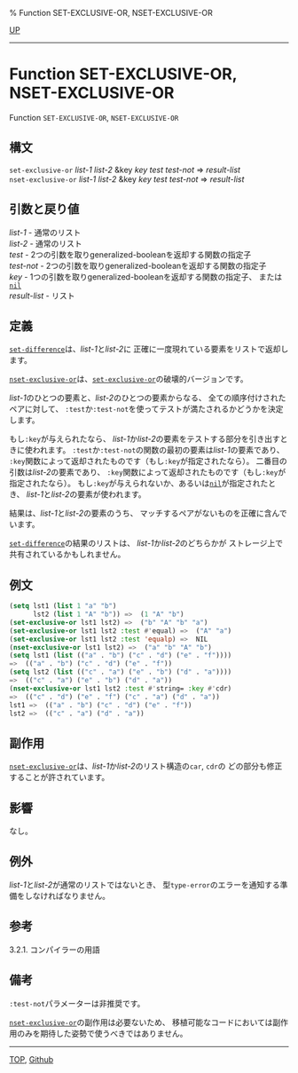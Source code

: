 % Function SET-EXCLUSIVE-OR, NSET-EXCLUSIVE-OR

[UP](14.2.html)  

---

# Function **SET-EXCLUSIVE-OR, NSET-EXCLUSIVE-OR**


Function `SET-EXCLUSIVE-OR`, `NSET-EXCLUSIVE-OR`


## 構文

`set-exclusive-or` *list-1* *list-2* &key *key* *test* *test-not* => *result-list*  
`nset-exclusive-or` *list-1* *list-2* &key *key* *test* *test-not* => *result-list*


## 引数と戻り値

*list-1* - 通常のリスト  
*list-2* - 通常のリスト  
*test* - 2つの引数を取りgeneralized-booleanを返却する関数の指定子  
*test-not* - 2つの引数を取りgeneralized-booleanを返却する関数の指定子  
*key* - 1つの引数を取りgeneralized-booleanを返却する関数の指定子、
または[`nil`](5.3.nil-variable.html)  
*result-list* - リスト


## 定義

[`set-difference`](14.2.set-difference.html)は、*list-1*と*list-2*に
正確に一度現れている要素をリストで返却します。

[`nset-exclusive-or`](14.2.set-exclusive-or.html)は、[`set-exclusive-or`](14.2.set-exclusive-or.html)の破壊的バージョンです。

*list-1*のひとつの要素と、*list-2*のひとつの要素からなる、
全ての順序付けされたペアに対して、
`:test`か`:test-not`を使ってテストが満たされるかどうかを決定します。

もし`:key`が与えられたなら、
*list-1*か*list-2*の要素をテストする部分を引き出すときに使われます。
`:test`か`:test-not`の関数の最初の要素は*list-1*の要素であり、
`:key`関数によって返却されたものです（もし`:key`が指定されたなら）。
二番目の引数は*list-2*の要素であり、
`:key`関数によって返却されたものです（もし`:key`が指定されたなら）。
もし`:key`が与えられないか、あるいは[`nil`](5.3.nil-variable.html)が指定されたとき、
*list-1*と*list-2*の要素が使われます。

結果は、*list-1*と*list-2*の要素のうち、
マッチするペアがないものを正確に含んでいます。

[`set-difference`](14.2.set-difference.html)の結果のリストは、
*list-1*か*list-2*のどちらかが
ストレージ上で共有されているかもしれません。


## 例文

```lisp
(setq lst1 (list 1 "a" "b")
      lst2 (list 1 "A" "b")) =>  (1 "A" "b")
(set-exclusive-or lst1 lst2) =>  ("b" "A" "b" "a")
(set-exclusive-or lst1 lst2 :test #'equal) =>  ("A" "a")
(set-exclusive-or lst1 lst2 :test 'equalp) =>  NIL 
(nset-exclusive-or lst1 lst2) =>  ("a" "b" "A" "b") 
(setq lst1 (list (("a" . "b") ("c" . "d") ("e" . "f"))))
=>  (("a" . "b") ("c" . "d") ("e" . "f"))
(setq lst2 (list (("c" . "a") ("e" . "b") ("d" . "a"))))
=>  (("c" . "a") ("e" . "b") ("d" . "a")) 
(nset-exclusive-or lst1 lst2 :test #'string= :key #'cdr)
=>  (("c" . "d") ("e" . "f") ("c" . "a") ("d" . "a")) 
lst1 =>  (("a" . "b") ("c" . "d") ("e" . "f"))
lst2 =>  (("c" . "a") ("d" . "a")) 
```


## 副作用

[`nset-exclusive-or`](14.2.set-exclusive-or.html)は、*list-1*か*list-2*のリスト構造の`car`, `cdr`の
どの部分も修正することが許されています。


## 影響

なし。


## 例外

*list-1*と*list-2*が通常のリストではないとき、
型`type-error`のエラーを通知する準備をしなければなりません。


## 参考

3.2.1. コンパイラーの用語


## 備考

`:test-not`パラメーターは非推奨です。

[`nset-exclusive-or`](14.2.set-exclusive-or.html)の副作用は必要ないため、
移植可能なコードにおいては副作用のみを期待した姿勢で使うべきではありません。


---
[TOP](index.html),  [Github](https://github.com/nptcl/npt-japanese)

